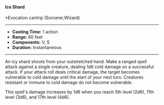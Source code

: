 #### Ice Shard
*Evocation cantrip (Sorcerer,Wizard)
___
- **Casting Time:** 1 action
- **Range:** 60 feet
- **Components:** V, S
- **Duration:** Instantaneous
---
An icy shard shoots from your outstretched hand. Make a ranged spell attack against a single creature, dealing 1d6 cold damage on a successful attack. If your attack roll deals critical damage, the target becomes vulnerable to cold damage until the start of your next turn. Creatures resistant or immune to cold damage do not become vulnerable.

This spell's damage increases by 1d6 when you reach 5th level (2d6), 11th level (3d6), and 17th level (4d6).
